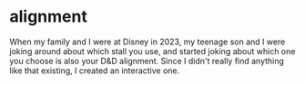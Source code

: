 # alignment
When my family and I were at Disney in 2023, my teenage son and I were joking around about which stall you use, and started joking about which one you choose is also your D&D alignment. Since I didn't really find anything like that existing, I created an interactive one.

